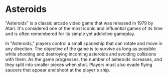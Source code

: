 # Asteroids

"Asteroids" is a classic arcade video game that was released in 1979 by Atari. It's considered one of the most iconic and influential games of its time and is often remembered for its simple yet addictive gameplay.

In "Asteroids," players control a small spaceship that can rotate and move in any direction. The objective of the game is to survive as long as possible while shooting and destroying incoming asteroids and avoiding collisions with them. As the game progresses, the number of asteroids increases, and they split into smaller pieces when shot. Players must also evade flying saucers that appear and shoot at the player's ship.

